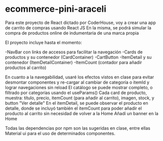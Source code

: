 # ecommerce-pini-araceli

Para este proyecto de React dictado por CoderHouse, voy a crear una app de carrito de compras
usando React JS
En la misma, se podrá simular la compra de productos online de indumentaria de una marca propia

El proyecto incluye hasta el momento:

-NavBar con links de accesos para facilitar la navegación
-Cards de productos y su contenedor (CardContainer)
-CartButton
-ItemDetail y su contenedor (ItemDetailContainer)
-ItemCount (contador para añadir productos al carrito)

En cuanto a la navegabilidad, usaré los efectos vistos en clase para evitar desmontar componentes y re-cargar al cambiar de categoría o itemId y lograr navegaciones sin reload
El catálogo se puede mostrar completo, o filtrado por categorías usando el useParams()
Cada card de producto, muestra: título, precio, itemCount (para añadir al carrito), imagen, stock, y button "Ver detalle"
En el itemDetail, se puede observar el producto en detalle, donde se incluyó también el itemCount para poder añadir el producto al carrito sin necesidad de volver a la Home
Añadí un banner en la Home


Todas las dependencias por npm son las sugeridas en clase, entre ellas Material ui para el uso de
determinados componentes.

